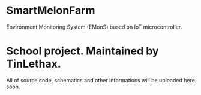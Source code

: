 # SmartMelonFarm
Environment Monitoring System (EMonS) based on IoT microcontroller.

# School project. Maintained by TinLethax. 

All of source code, schematics and other informations will be uploaded here soon.
